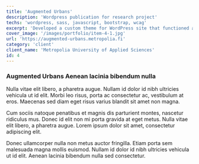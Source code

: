 ```yaml
---
title: 'Augmented Urbans'
description: 'Wordpress publication for research project'
techs: 'wordpress, sass, javascript, bootstrap, wcag'
excerpt: 'Developed a custom theme for WordPress site that functioned as a final publication for Metropolia University of Applied Sciences project Augmented Urbans'
cover_image: '/images/portfolio/item-4-1.jpg'
url: 'https://augmented-urbans.metropolia.fi'
category: 'client'
client_name: 'Metropolia University of Applied Sciences'
id: 4
---
```


### Augmented Urbans Aenean lacinia bibendum nulla

Nulla vitae elit libero, a pharetra augue. Nullam id dolor id nibh ultricies vehicula ut id elit. Morbi leo risus, porta ac consectetur ac, vestibulum at eros. Maecenas sed diam eget risus varius blandit sit amet non magna.

Cum sociis natoque penatibus et magnis dis parturient montes, nascetur ridiculus mus. Donec id elit non mi porta gravida at eget metus. Nulla vitae elit libero, a pharetra augue. Lorem ipsum dolor sit amet, consectetur adipiscing elit.

Donec ullamcorper nulla non metus auctor fringilla. Etiam porta sem malesuada magna mollis euismod. Nullam id dolor id nibh ultricies vehicula ut id elit. Aenean lacinia bibendum nulla sed consectetur.
